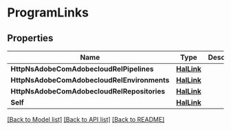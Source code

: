# ProgramLinks

## Properties

Name | Type | Description | Notes
------------ | ------------- | ------------- | -------------
**HttpNsAdobeComAdobecloudRelPipelines** | [**HalLink**](HalLink.md) |  | [optional] 
**HttpNsAdobeComAdobecloudRelEnvironments** | [**HalLink**](HalLink.md) |  | [optional] 
**HttpNsAdobeComAdobecloudRelRepositories** | [**HalLink**](HalLink.md) |  | [optional] 
**Self** | [**HalLink**](HalLink.md) |  | [optional] 

[[Back to Model list]](../README.md#documentation-for-models) [[Back to API list]](../README.md#documentation-for-api-endpoints) [[Back to README]](../README.md)


